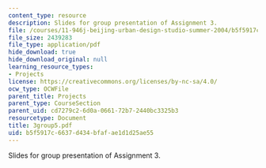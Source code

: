 ```yaml
---
content_type: resource
description: Slides for group presentation of Assignment 3.
file: /courses/11-946j-beijing-urban-design-studio-summer-2004/b5f5917c6637d434bfafae1d1d25ae55_3group5.pdf
file_size: 2439283
file_type: application/pdf
hide_download: true
hide_download_original: null
learning_resource_types:
- Projects
license: https://creativecommons.org/licenses/by-nc-sa/4.0/
ocw_type: OCWFile
parent_title: Projects
parent_type: CourseSection
parent_uid: cd7279c2-6d0a-0661-72b7-2440bc3325b3
resourcetype: Document
title: 3group5.pdf
uid: b5f5917c-6637-d434-bfaf-ae1d1d25ae55
---
```

Slides for group presentation of Assignment 3.